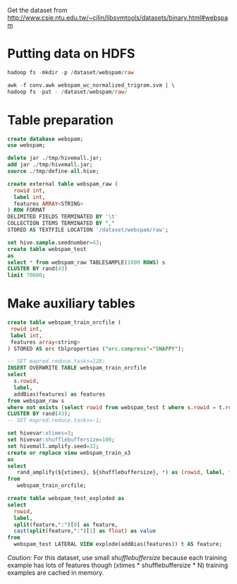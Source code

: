 <!-- 
  Hivemall: Hive scalable Machine Learning Library
  
  Licensed under the Apache License, Version 2.0 (the "License");
  you may not use this file except in compliance with the License.
  You may obtain a copy of the License at
  
          http://www.apache.org/licenses/LICENSE-2.0
          
  Unless required by applicable law or agreed to in writing, software
  distributed under the License is distributed on an "AS IS" BASIS,
  WITHOUT WARRANTIES OR CONDITIONS OF ANY KIND, either express or implied.
  See the License for the specific language governing permissions and
  limitations under the License.
-->

Get the dataset from 
http://www.csie.ntu.edu.tw/~cjlin/libsvmtools/datasets/binary.html#webspam

# Putting data on HDFS
```sql
hadoop fs -mkdir -p /dataset/webspam/raw

awk -f conv.awk webspam_wc_normalized_trigram.svm | \
hadoop fs -put - /dataset/webspam/raw/
```

# Table preparation
```sql
create database webspam;
use webspam;

delete jar ./tmp/hivemall.jar;
add jar ./tmp/hivemall.jar;
source ./tmp/define-all.hive;

create external table webspam_raw (
  rowid int,
  label int,
  features ARRAY<STRING>
) ROW FORMAT 
DELIMITED FIELDS TERMINATED BY '\t' 
COLLECTION ITEMS TERMINATED BY "," 
STORED AS TEXTFILE LOCATION '/dataset/webspam/raw';

set hive.sample.seednumber=43;
create table webspam_test
as
select * from webspam_raw TABLESAMPLE(1000 ROWS) s
CLUSTER BY rand(43)
limit 70000;
```

# Make auxiliary tables
```sql
create table webspam_train_orcfile (
 rowid int,
 label int,
 features array<string>
) STORED AS orc tblproperties ("orc.compress"="SNAPPY");

-- SET mapred.reduce.tasks=128;
INSERT OVERWRITE TABLE webspam_train_orcfile
select
  s.rowid, 
  label,
  addBias(features) as features
from webspam_raw s
where not exists (select rowid from webspam_test t where s.rowid = t.rowid)
CLUSTER BY rand(43);
-- SET mapred.reduce.tasks=-1;

set hivevar:xtimes=3;
set hivevar:shufflebuffersize=100;
set hivemall.amplify.seed=32;
create or replace view webspam_train_x3
as
select
   rand_amplify(${xtimes}, ${shufflebuffersize}, *) as (rowid, label, features)
from  
   webspam_train_orcfile;

create table webspam_test_exploded as
select 
  rowid,
  label,
  split(feature,":")[0] as feature,
  cast(split(feature,":")[1] as float) as value
from 
  webspam_test LATERAL VIEW explode(addBias(features)) t AS feature;
```
*Caution:* For this dataset, use small *shufflebuffersize* because each training example has lots of features though (xtimes * shufflebuffersize * N) training examples are cached in memory.